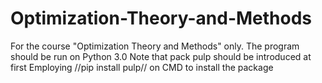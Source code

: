# Optimization-Theory-and-Methods
For the course "Optimization Theory and Methods" only.
The program should be run on Python 3.0
Note that pack pulp should be introduced at first
Employing //pip install pulp// on CMD to install the package
